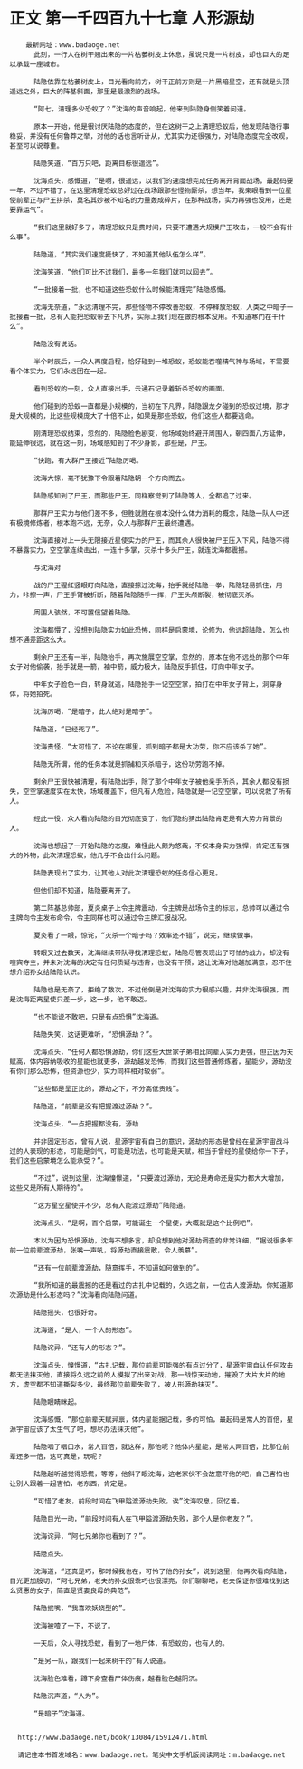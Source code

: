 # 正文 第一千四百九十七章 人形源劫
        最新网址：www.badaoge.net
          此刻，一行人在树干翘出来的一片枯萎树皮上休息，虽说只是一片树皮，却也巨大的足以承载一座城市。
      
          陆隐依靠在枯萎树皮上，目光看向前方，树干正前方则是一片黑暗星空，还有就是头顶遥远之外，巨大的阵基斜面，那里是最激烈的战场。
      
          “阿七，清理多少恐蚁了？”沈海的声音响起，他来到陆隐身侧笑着问道。
      
          原本一开始，他是很讨厌陆隐的态度的，但在这树干之上清理恐蚁后，他发现陆隐行事稳妥，并没有任何鲁莽之举，对他的话也言听计从，尤其实力还很强力，对陆隐态度完全改观，甚至可以说尊重。
      
          陆隐笑道，“百万只吧，距离目标很遥远”。
      
          沈海点头，感慨道，“是啊，很遥远，以我们的速度想完成任务离开背面战场，最起码要一年，不过不错了，在这里清理恐蚁总好过在战场跟那些怪物厮杀，想当年，我亲眼看到一位星使前辈正与尸王拼杀，莫名其妙被不知名的力量轰成碎片，在那种战场，实力再强也没用，还是要靠运气”。
      
          “我们这里就好多了，清理恐蚁只是费时间，只要不遭遇大规模尸王攻击，一般不会有什么事”。
      
          陆隐道，“其实我们速度挺快了，不知道其他队伍怎么样”。
      
          沈海笑道，“他们可比不过我们，最多一年我们就可以回去”。
      
          “一批接着一批，也不知道这些恐蚁什么时候能清理完”陆隐感慨。
      
          沈海无奈道，“永远清理不完，那些怪物不停改善恐蚁，不停释放恐蚁，人类之中暗子一批接着一批，总有人能把恐蚁带去下凡界，实际上我们现在做的根本没用。不知道寒门在干什么”。
      
          陆隐没有说话。
      
          半个时辰后，一众人再度启程，恰好碰到一堆恐蚁，恐蚁能吞噬精气神与场域，不需要看个体实力，它们永远团在一起。
      
          看到恐蚁的一刻，众人直接出手，云通石记录着斩杀恐蚁的画面。
      
          他们碰到的恐蚁一直都是小规模的，当初在下凡界，陆隐跟龙夕碰到的恐蚁过境，那才是大规模的，比这些规模庞大了十倍不止，如果是那些恐蚁，他们这些人都要逃命。
      
          刚清理恐蚁结束，忽然的，陆隐脸色剧变，他场域始终避开周围人，朝四面八方延伸，能延伸很远，就在这一刻，场域感知到了不少身影，那些是，尸王。
      
          “快跑，有大群尸王接近”陆隐厉喝。
      
          沈海大惊，毫不犹豫下令跟着陆隐朝一个方向而去。
      
          陆隐感知到了尸王，而那些尸王，同样察觉到了陆隐等人，全都追了过来。
      
          那群尸王实力与他们差不多，但胜就胜在根本没什么体力消耗的概念，陆隐一队人中还有极境修炼者，根本跑不远，无奈，众人与那群尸王最终遭遇。
      
          沈海直接对上一头无限接近星使实力的尸王，而其余人很快被尸王压入下风，陆隐不得不暴露实力，空空掌连续击出，一连十多掌，灭杀十多头尸王，就连沈海都震撼。
      
          与沈海对
      
          战的尸王猩红竖眼盯向陆隐，直接掠过沈海，抬手就给陆隐一拳，陆隐轻易抓住，用力，咔擦一声，尸王手臂被折断，随着陆隐随手一挥，尸王头颅断裂，被彻底灭杀。
      
          周围人骇然，不可置信望着陆隐。
      
          沈海都懵了，没想到陆隐实力如此恐怖，同样是启蒙境，论修为，他远超陆隐，怎么也想不通差距这么大。
      
          剩余尸王还有一半，陆隐抬手，再次施展空空掌，忽然的，原本在他不远处的那个中年女子对他偷袭，抬手就是一箭，袖中箭，威力极大，陆隐反手抓住，盯向中年女子。
      
          中年女子脸色一白，转身就逃，陆隐抬手一记空空掌，拍打在中年女子背上，洞穿身体，将她拍死。
      
          沈海厉喝，“是暗子，此人绝对是暗子”。
      
          陆隐道，“已经死了”。
      
          沈海责怪，“太可惜了，不论在哪里，抓到暗子都是大功劳，你不应该杀了她”。
      
          陆隐无所谓，他的任务本就是抓捕和灭杀暗子，这份功劳跑不掉。
      
          剩余尸王很快被清理，有陆隐出手，除了那个中年女子被他亲手所杀，其余人都没有损失，空空掌速度实在太快，场域覆盖下，但凡有人危险，陆隐就是一记空空掌，可以说救了所有人。
      
          经此一役，众人看向陆隐的目光彻底变了，他们隐约猜出陆隐肯定是有大势力背景的人。
      
          沈海也想起了一开始陆隐的态度，难怪此人颇为悠哉，不仅本身实力强悍，肯定还有强大的外物，此次清理恐蚁，他几乎不会出什么问题。
      
          陆隐表现出了实力，让其他人对此次清理恐蚁的任务信心更足。
      
          但他们却不知道，陆隐要离开了。
      
          第二阵基总帅部，夏炎桌子上令主牌震动，令主牌是战场令主的标志，总帅可以通过令主牌向令主发布命令，令主同样也可以通过令主牌汇报战况。
      
          夏炎看了一眼，惊诧，“灭杀一个暗子吗？效率还不错”，说完，继续做事。
      
          转眼又过去数天，沈海继续带队寻找清理恐蚁，陆隐尽管表现出了可怕的战力，却没有喧宾夺主，并未对沈海的决定有任何质疑与违背，也没有干预，这让沈海对他越加满意，忍不住想介绍孙女给陆隐认识。
      
          陆隐也是无奈了，拒绝了数次，不过他倒是对沈海的实力很感兴趣，并非沈海很强，而是沈海距离星使只差一步，这一步，他不敢迈。
      
          “也不能说不敢吧，只是有点恐惧”沈海道。
      
          陆隐失笑，这话更难听，“恐惧源劫？”。
      
          沈海点头，“任何人都恐惧源劫，你们这些大世家子弟相比同辈人实力更强，但正因为天赋高，体内容纳吸收的星能也就更多，源劫越发恐怖，而我们这些普通修炼者，星能少，源劫没有你们那么恐怖，但资源也少，实力同样相对较弱”。
      
          “这些都是呈正比的，源劫之下，不分高低贵贱”。
      
          陆隐道，“前辈是没有把握渡过源劫？”。
      
          沈海点头，“一点把握都没有，源劫
      
          并非固定形态，曾有人说，星源宇宙有自己的意识，源劫的形态是曾经在星源宇宙战斗过的人表现的形态，可能是剑气，可能是功法，也可能是天赋，相当于曾经的星使给你一下子，我们这些启蒙境怎么能承受？”。
      
          “不过”，说到这里，沈海憧憬道，“只要渡过源劫，无论是寿命还是实力都大大增加，这些又是所有人期待的”。
      
          “这方星空星使并不少，总有人能渡过源劫”陆隐道。
      
          沈海点头，“是啊，百个启蒙，可能诞生一个星使，大概就是这个比例吧”。
      
          本以为因为恐惧源劫，沈海不想多言，却没想到他对源劫调查的非常详细，“据说很多年前一位前辈渡源劫，张嘴一声吼，将源劫直接震散，令人羡慕”。
      
          “还有一位前辈渡源劫，随意挥手，不知道如何做到的”。
      
          “我所知道的最震撼的还是看过的古扎中记载的，久远之前，一位古人渡源劫，你知道那次源劫是什么形态吗？”沈海看向陆隐问道。
      
          陆隐摇头，也很好奇。
      
          沈海道，“是人，一个人的形态”。
      
          陆隐诧异，“还有人的形态？”。
      
          沈海点头，憧憬道，“古扎记载，那位前辈可能强的有点过分了，星源宇宙自认任何攻击都无法抹灭他，直接将久远之前的人模拟了出来对战，那一战惊天动地，摧毁了大片大片的地方，虚空都不知道撕裂多少，最终那位前辈失败了，被人形源劫抹灭”。
      
          陆隐眼睛眯起。
      
          沈海感慨，“那位前辈天赋异禀，体内星能据记载，多的可怕，最起码是常人的百倍，星源宇宙应该了太生气了吧，想尽办法抹灭他”。
      
          陆隐咽了咽口水，常人百倍，就这样，那他呢？他体内星能，是常人两百倍，比那位前辈还多一倍，这可真是，玩呢？
      
          陆隐越听越觉得恐慌，等等，他斜了眼沈海，这老家伙不会故意吓他的吧，自己害怕也让别人跟着一起害怕，老东西，肯定是。
      
          “可惜了老友，前段时间在飞甲隘渡源劫失败，诶”沈海叹息，回忆着。
      
          陆隐目光一动，“前段时间有人在飞甲隘渡源劫失败，那个人是你老友？”。
      
          沈海诧异，“阿七兄弟你也看到了？”。
      
          陆隐点头。
      
          沈海道，“还真是巧，那时候我也在，可怜了他的孙女”，说到这里，他再次看向陆隐，目光更加殷切，“阿七兄弟，老夫的孙女很乖巧也很漂亮，你们聊聊吧，老夫保证你很难找到这么贤惠的女子，简直是贤妻良母的典范”。
      
          陆隐抿嘴，“我喜欢妖娆型的”。
      
          沈海被噎了一下，不说了。
      
          一天后，众人寻找恐蚁，看到了一地尸体，有恐蚁的，也有人的。
      
          “是另一队，跟我们一起来树干的”有人说道。
      
          沈海脸色难看，蹲下身查看尸体伤痕，越看脸色越阴沉。
      
          陆隐沉声道，“人为”。
      
          “是暗子”沈海道。
      
      
      http://www.badaoge.net/book/13084/15912471.html
      
      请记住本书首发域名：www.badaoge.net。笔尖中文手机版阅读网址：m.badaoge.net
